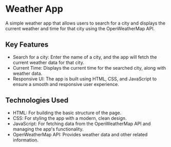 # Weather App
A simple weather app that allows users to search for a city and displays the current weather and time for that city using the OpenWeatherMap API.

## Key Features
- Search for a city: Enter the name of a city, and the app will fetch the current weather data for that city.
- Current Time: Displays the current time for the searched city, along with weather data.
- Responsive UI: The app is built using HTML, CSS, and JavaScript to ensure a smooth and responsive user experience.

## Technologies Used
- HTML: For building the basic structure of the page.
- CSS: For styling the app with a modern, clean design.
- JavaScript: For fetching data from the OpenWeatherMap API and managing the app's functionality.
- OpenWeatherMap API: Provides weather data and other related information.
